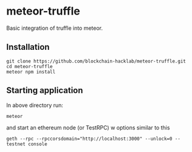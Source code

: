 # meteor-truffle
Basic integration of truffle into meteor.

## Installation

```
git clone https://github.com/blockchain-hacklab/meteor-truffle.git
cd meteor-truffle
meteor npm install
```

## Starting application
In above directory run:

```
meteor
```

and start an ethereum node (or TestRPC) w options similar to this

```
geth --rpc --rpccorsdomain="http://localhost:3000" --unlock=0 --testnet console
```

